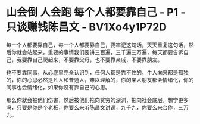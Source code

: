 # 山会倒 人会跑 每个人都要靠自己 - P1 - 只谈赚钱陈昌文 - BV1Xo4y1P72D

每一个人都要靠自己，每一个人都要靠自己，要牢记这句话，天天重复这句话，然后你就会站起来，重要的事情我们要讲三百遍，三千遍三万遍，每天都要告诉自己，我要靠自己爬起来，不要靠父母，也不要靠亲戚，不要靠朋友。

也不要靠同事，从心底里完全认识到，任何人都是靠不住的，牛人向来都是孤独的，你的心思必然是凡人和普通人，难以理解的，你的亲人朋友都会情绪化，你的同事也会情绪化，如果你没有靠自己的心思。

那么你就会被他们伤害，然后被他们拖向贫穷的深渊，拖向社会底层，想学更多吗，只要是你是个老板，你要么来听陈昌文讲课，九千九，你要么来合作，三万九。

